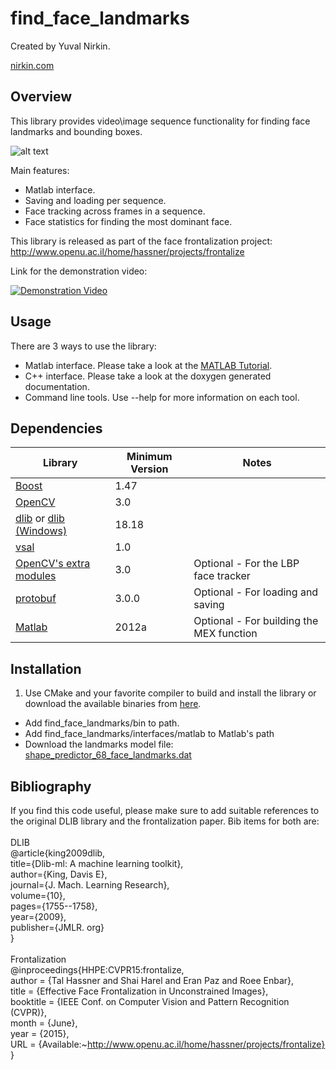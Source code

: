 # find_face_landmarks
Created by Yuval Nirkin.

[nirkin.com](http://www.nirkin.com/)

## Overview
This library provides video\image sequence functionality for finding face landmarks and bounding boxes.

![alt text](https://3.bp.blogspot.com/-bk69Sd5LTHk/V25XMfVMY1I/AAAAAAAAC9A/jiP6e5geTUQxAo8WCp36Z3L3CqlWqzbxgCLcB/s400/076_small_landmarks.PNG "Demonstration")

Main features:
- Matlab interface.
- Saving and loading per sequence.
- Face tracking across frames in a sequence.
- Face statistics for finding the most dominant face.

This library is released as part of the face frontalization project:
http://www.openu.ac.il/home/hassner/projects/frontalize

Link for the demonstration video:

[![Demonstration Video](http://img.youtube.com/vi/mTW0zIrrkEI/0.jpg)](http://www.youtube.com/watch?v=mTW0zIrrkEI)

## Usage
There are 3 ways to use the library:
- Matlab interface. Please take a look at the [MATLAB Tutorial](https://github.com/YuvalNirkin/find_face_landmarks/wiki/MATLAB-Tutorial).
- C++ interface. Please take a look at the doxygen generated documentation.
- Command line tools. Use --help for more information on each tool.

## Dependencies
| Library                                                            | Minimum Version | Notes                                    |
|--------------------------------------------------------------------|-----------------|------------------------------------------|
| [Boost](http://www.boost.org/)                                     | 1.47            |                                          |
| [OpenCV](http://opencv.org/)                                       | 3.0             |                                          |
| [dlib](https://github.com/davisking/dlib) or [dlib (Windows)](https://github.com/YuvalNirkin/dlib) | 18.18 |                    |
| [vsal](https://github.com/YuvalNirkin/vsal)                        | 1.0             |                                          |
| [OpenCV's extra modules](https://github.com/opencv/opencv_contrib) | 3.0             | Optional - For the LBP face tracker      |
| [protobuf](https://github.com/google/protobuf)                     | 3.0.0           | Optional - For loading and saving        |
| [Matlab](http://www.mathworks.com/products/matlab/)                | 2012a           | Optional - For building the MEX function |

## Installation
1. Use CMake and your favorite compiler to build and install the library or download the available binaries from [here](https://github.com/YuvalNirkin/find_face_landmarks/releases).
- Add find_face_landmarks/bin to path.
- Add find_face_landmarks/interfaces/matlab to Matlab's path
- Download the landmarks model file: [shape_predictor_68_face_landmarks.dat](http://dlib.net/files/shape_predictor_68_face_landmarks.dat.bz2)

## Bibliography
If you find this code useful, please make sure to add suitable references to the original DLIB library and the frontalization paper. Bib items for both are:<br />
<br />
DLIB<br />
@article{king2009dlib,<br />
  title={Dlib-ml: A machine learning toolkit},<br />
  author={King, Davis E},<br />
  journal={J. Mach. Learning Research},<br />
  volume={10},<br />
  pages={1755--1758},<br />
  year={2009},<br />
  publisher={JMLR. org}<br />
}<br />
<br />
Frontalization<br />
@inproceedings{HHPE:CVPR15:frontalize,<br />
 author    = {Tal Hassner and Shai Harel and Eran Paz and Roee Enbar},<br />
 title     = {Effective Face Frontalization in Unconstrained Images},<br />
 booktitle = {IEEE Conf. on Computer Vision and Pattern Recognition (CVPR)},<br />
 month	=  {June},<br />
 year 	= {2015},<br />
 URL 	= {Available:~http://www.openu.ac.il/home/hassner/projects/frontalize}<br />
}<br />
